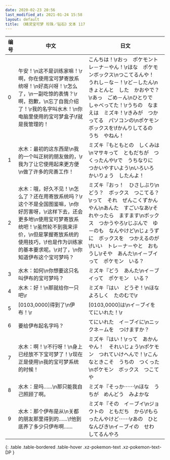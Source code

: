 ```yaml
---
date: 2020-02-23 20:56
last_modified_at: 2021-01-24 15:58
layout: default
title: 《精灵宝可梦 珍珠／钻石》文本 117
---
```

| 编号 | 中文 | 日文 |
| ---- | ---- | ---- |
| 0 | 午安！\n这不是训练家嘛！\r啊，你在使用宝可梦寄放系统呀！\n好高兴呀！\r怎么了，\n一副吃惊的表情？\r啊，抱歉，\n忘了自我介绍了！\r我的名字叫水木！\n你电脑里使用的宝可梦盒子\f就是我管理的！ | こんちは！\rおっ　ポケモントレ－ナ－やん！\rほな　ポケモンボックス\nつこてるんや！　うれし－な－！\rど－したん\nきょとんと　した　かおやで？\rあっ　ごめ－ん\nひとりで　しゃべってた！\rうちの　なまえは　ミズキ！\rきみが　つかってる　パソコンの\nポケモン　ボックスを\fかんりしてるの　うち　やねん！ |
| 1 | 水木：最初的这东西是\n我的一个叫正树的朋友做的，\r我为了让它使用起来更方便\n做了许多的完善工作！ | ミズキ『もともとの　しくみは\nマサキって　ともだちが　つくったんや\rで　うちなりに　つかいやすいよう\nいろいろ　かいりょう　したんよ！ |
| 2 | 水木：哦，好久不见！\n怎么了？还在用寄放系统吗？\r这个不是全国图鉴嘛，\n你好厉害呀，\r这样下去，还会更多地\n使用宝可梦寄放系统吧！\r虽然轮不到我来评价，\n但是掌握寄放系统的使用技巧，\f也是作为训练家的基本要求呢。\r对了，\n你知道伊布这个宝可梦吗？ | ミズキ『おっ！　ひさしぶり\nどう？　ボックス　つこてる？\rって　それ　ぜんこくずかん　やん\nあんた　すごいなあ\rそれやったら　ますます\nボックス　つかうやろ\rじぶんで　ゆ－のも　なんやけど\nじょうずに　ボックスを　つかえるのが\fいい　トレ－ナ－やと　おもうし\rそや　あんた\nイ－ブイって　ポケモン　いる？ |
| 3 | 水木：如何\n你想要这只名叫伊布的宝可梦吗？ | ミズキ『どう　あんた\nイ－ブイって　ポケモン　いる？ |
| 4 | 水木：好！\n那就给你一只吧\r | ミズキ『はい　どうぞ！\nほな　よろしく　たのむで\r |
| 5 | [0103,0000]得到了\n伊布！\r | [0103,0000]は\nイ－ブイを　てにいれた！\r |
| 6 | 要给伊布起名字吗？ | てにいれた　イ－ブイに\nニックネ－ムを　つけますか？ |
| 7 | 水木：啊！\r不行呀！\n身上已经放不下宝可梦了！\r现在正是使用\n我的宝可梦系统的时候！ | ミズキ『はい！\rって　あかんやん！　それいじょう\nポケモン　つれていけへんで！\rこんなときこそ　うちの　つくった\nポケモン　ボックス　つこてや |
| 8 | 水木：是吗……\n那只能我自己照顾了啊。 | ミズキ『そっか⋯⋯\nほな　うちが　めんどう　みよかな |
| 9 | 水木：那个伊布是从\n关都的朋友那里得到的……\f他到底养了多少只伊布啊…… | ミズキ『その　イ－ブイ\nジョウトの　ともだち　から\fもらったんやけど⋯⋯\rあの　ひと　なんびき\nイ－ブイの　せわ　してるんやろ |
{: .table .table-bordered .table-hover .xz-pokemon-text .xz-pokemon-text-DP }